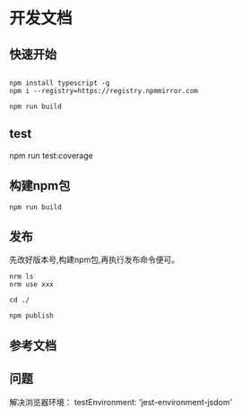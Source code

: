 # 开发文档

## 快速开始

```shell

npm install typescript -g
npm i --registry=https://registry.npmmirror.com

npm run build

```

## test

npm run test:coverage

## 构建npm包

```shell mac
npm run build
```

## 发布

先改好版本号,构建npm包,再执行发布命令便可。

```shell
nrm ls
nrm use xxx

cd ./

npm publish

```

## 参考文档

## 问题

解决浏览器环境：
  testEnvironment: 'jest-environment-jsdom'